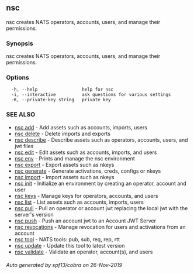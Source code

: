## nsc

nsc creates NATS operators, accounts, users, and manage their permissions.

### Synopsis

nsc creates NATS operators, accounts, users, and manage their permissions.

### Options

```
  -h, --help                 help for nsc
  -i, --interactive          ask questions for various settings
  -K, --private-key string   private key
```

### SEE ALSO

* [nsc add](nsc_add.md)	 - Add assets such as accounts, imports, users
* [nsc delete](nsc_delete.md)	 - Delete imports and exports
* [nsc describe](nsc_describe.md)	 - Describe assets such as operators, accounts, users, and jwt files
* [nsc edit](nsc_edit.md)	 - Edit assets such as accounts, imports, and users
* [nsc env](nsc_env.md)	 - Prints and manage the nsc environment
* [nsc export](nsc_export.md)	 - Export assets such as nkeys
* [nsc generate](nsc_generate.md)	 - Generate activations, creds, configs or nkeys
* [nsc import](nsc_import.md)	 - Import assets such as nkeys
* [nsc init](nsc_init.md)	 - Initialize an environment by creating an operator, account and user
* [nsc keys](nsc_keys.md)	 - Manage keys for operators, accounts, and users
* [nsc list](nsc_list.md)	 - List assets such as accounts, imports, users
* [nsc pull](nsc_pull.md)	 - Pull an operator or account jwt replacing the local jwt with the server's version
* [nsc push](nsc_push.md)	 - Push an account jwt to an Account JWT Server
* [nsc revocations](nsc_revocations.md)	 - Manage revocation for users and activations from an account
* [nsc tool](nsc_tool.md)	 - NATS tools: pub, sub, req, rep, rtt
* [nsc update](nsc_update.md)	 - Update this tool to latest version
* [nsc validate](nsc_validate.md)	 - Validate an operator, account(s), and users

###### Auto generated by spf13/cobra on 26-Nov-2019
